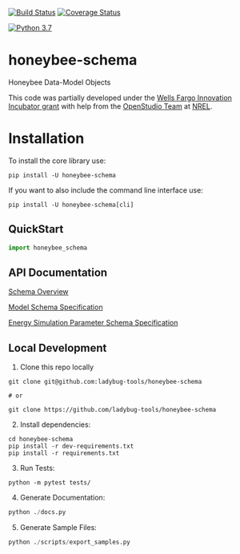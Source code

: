 [![Build Status](https://travis-ci.com/ladybug-tools/honeybee-schema.svg?branch=master)](https://travis-ci.com/ladybug-tools/honeybee-schema)
[![Coverage Status](https://coveralls.io/repos/github/ladybug-tools/honeybee-schema/badge.svg?branch=master)](https://coveralls.io/github/ladybug-tools/honeybee-schema)

[![Python 3.7](https://img.shields.io/badge/python-3.7-blue.svg)](https://www.python.org/downloads/release/python-370/)

# honeybee-schema

Honeybee Data-Model Objects

This code was partially developed under the [Wells Fargo Innovation Incubator grant](https://newsroom.wf.com/press-release/community/five-clean-tech-startups-added-wells-fargo-innovation-incubator) with help from the
[OpenStudio Team](https://github.com/NREL/OpenStudio) at [NREL](https://www.nrel.gov/).

# Installation

To install the core library use:

`pip install -U honeybee-schema`

If you want to also include the command line interface use:

`pip install -U honeybee-schema[cli]`

## QuickStart

```python
import honeybee_schema

```

## API Documentation

[Schema Overview](https://github.com/ladybug-tools/honeybee-schema/wiki)

[Model Schema Specification](https://ladybug-tools.github.io/honeybee-schema/model.html)

[Energy Simulation Parameter Schema Specification](https://ladybug-tools.github.io/honeybee-schema/simulation-parameter.html)

## Local Development

1. Clone this repo locally

```console
git clone git@github.com:ladybug-tools/honeybee-schema

# or

git clone https://github.com/ladybug-tools/honeybee-schema
```

2. Install dependencies:

```console
cd honeybee-schema
pip install -r dev-requirements.txt
pip install -r requirements.txt
```

3. Run Tests:

```console
python -m pytest tests/
```

4. Generate Documentation:

```python
python ./docs.py
```

5. Generate Sample Files:

```python
python ./scripts/export_samples.py
```
